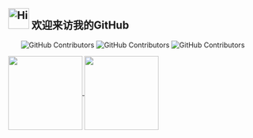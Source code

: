 <h2><img src="src/assert/hellokittydance.gif" alt="Hi" width="42" /> 欢迎来访我的GitHub </h2>
<p align="center">
      <img alt="GitHub Contributors" src="https://img.shields.io/badge/python-3.9-orange?style=for-the-badge&logo=python&logoColor=orange" />
      <img alt="GitHub Contributors" src="https://img.shields.io/badge/GO-blue?style=for-the-badge&logo=Go&logoColor=red" />
      <img alt="GitHub Contributors" src="https://img.shields.io/badge/Rust-black?style=for-the-badge&logo=Rust&logoColor=red" />
</p>



<a href="https://github.com/RuoJi6">
  <img height=150 align="center" src="https://github-readme-stats.vercel.app/api?username=RuoJi6"/>
</a>
<a href="https://github.com/RuoJi6/HackerPermKeeper/">
  <img height=150 align="center" src="https://github-readme-stats.vercel.app/api/top-langs?username=jxxxxxgl&show_icons=true&theme=radical&layout=compact&langs_count=8&card_width=320" />
</a>